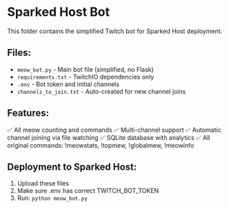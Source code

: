 # Sparked Host Bot

This folder contains the simplified Twitch bot for Sparked Host deployment.

## Files:
- `meow_bot.py` - Main bot file (simplified, no Flask)
- `requirements.txt` - TwitchIO dependencies only
- `.env` - Bot token and initial channels
- `channels_to_join.txt` - Auto-created for new channel joins

## Features:
✅ All meow counting and commands
✅ Multi-channel support
✅ Automatic channel joining via file watching
✅ SQLite database with analytics
✅ All original commands: !meowstats, !topmew, !globalmew, !meowinfo

## Deployment to Sparked Host:
1. Upload these files
2. Make sure .env has correct TWITCH_BOT_TOKEN
3. Run: `python meow_bot.py`
